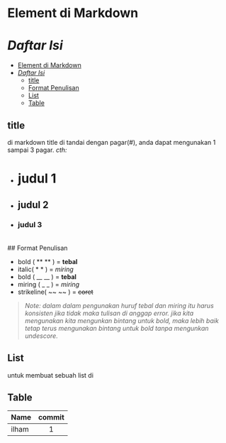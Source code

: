 # Element di Markdown

# *Daftar Isi*

- [Element di Markdown](#element-di-markdown)
- [*Daftar Isi*](#daftar-isi)
  - [title](#title)
  - [Format Penulisan](#format-penulisan)
  - [List](#list)
  - [Table](#table)

## title

di markdown title di tandai dengan pagar(#), anda dapat mengunakan 1 sampai 3 pagar.
*cth:*

* # judul 1
* ## judul 2
* ### judul 3
<br>
## Format Penulisan

* bold ( \*\* \*\* ) = **tebal**
* italic( \* \* ) = *miring*
* bold ( \_\_ \_\_ ) = **tebal**
* miring ( \_ \_ ) = *miring*
* strikeline( \~\~ \~\~ ) = ~~coret~~

> *Note: dalam dalam pengunakan huruf tebal dan miring itu harus konsisten jika tidak maka tulisan di anggap error.*
> *jika kita mengunakan kita mengunkan bintang untuk bold, maka lebih baik tetap terus mengunakan bintang untuk bold tanpa mengunkan undescore.*

## List

untuk membuat sebuah list di

## Table

| Name | commit |
|:---  |  :---: |
|ilham |  1     |
